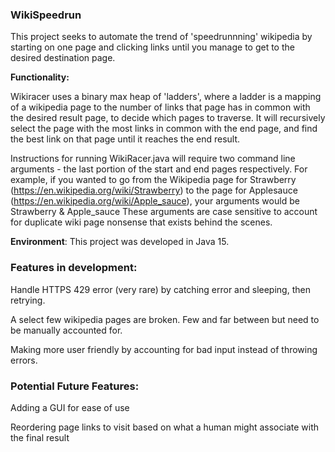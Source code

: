 ### WikiSpeedrun ###

This project seeks to automate the trend of 'speedrunnning' wikipedia by starting on one page and clicking links until you manage to get to the desired destination page.


**Functionality:**

Wikiracer uses a binary max heap of 'ladders', where a ladder is a mapping of a wikipedia page to the number of links that page has in common with the desired result page, to decide which pages to traverse. It will recursively select the page with the most links in common with the end page, and find the best link on that page until it reaches the end result.

Instructions for running
WikiRacer.java will require two command line arguments - the last portion of the start and end pages respectively.
For example, if you wanted to go from the Wikipedia page for Strawberry (https://en.wikipedia.org/wiki/Strawberry) to the page for Applesauce (https://en.wikipedia.org/wiki/Apple_sauce),
your arguments would be Strawberry & Apple_sauce
These arguments are case sensitive to account for duplicate wiki page nonsense that exists behind the scenes.



**Environment**: This project was developed in Java 15.

### Features in development:
Handle HTTPS 429 error (very rare) by catching error and sleeping, then retrying.

A select few wikipedia pages are broken. Few and far between but need to be manually accounted for.

Making more user friendly by accounting for bad input instead of throwing errors.



### Potential Future Features:
Adding a GUI for ease of use

Reordering page links to visit based on what a human might associate with the final result

